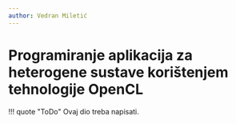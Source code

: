 ```yaml
---
author: Vedran Miletić
---
```


# Programiranje aplikacija za heterogene sustave korištenjem tehnologije OpenCL

!!! quote "ToDo"
    Ovaj dio treba napisati.
